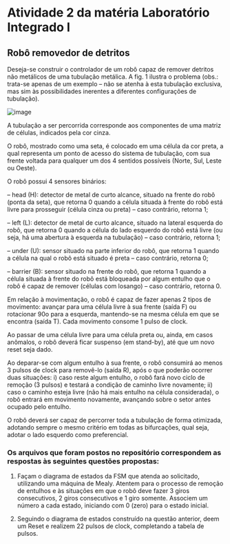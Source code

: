 # Atividade 2 da matéria Laboratório Integrado I
## Robô removedor de detritos
Deseja-se construir o controlador de um robô capaz de remover detritos não metálicos de uma
tubulação metálica. A fig. 1 ilustra o problema (obs.: trata-se apenas de um exemplo – não se atenha
à esta tubulação exclusiva, mas sim às possibilidades inerentes a diferentes configurações de
tubulação).

![image](https://github.com/dutavaress/lab-tubulacao-robo/assets/108780767/17b7aa7f-2344-479a-b1dc-1c947d916c02)

A tubulação a ser percorrida corresponde aos componentes de uma matriz de células, indicados pela
cor cinza. 

O robô, mostrado como uma seta, é colocado em uma célula da cor preta, a qual
representa um ponto de acesso do sistema de tubulação, com sua frente voltada para qualquer um
dos 4 sentidos possíveis (Norte, Sul, Leste ou Oeste).

O robô possui 4 sensores binários:

– head (H): detector de metal de curto alcance, situado na frente do robô (ponta da seta), que
retorna 0 quando a célula situada à frente do robô está livre para prosseguir (célula cinza ou
preta) – caso contrário, retorna 1;

– left (L): detector de metal de curto alcance, situado na lateral esquerda do robô, que retorna 0
quando a célula do lado esquerdo do robô está livre (ou seja, há uma abertura à esquerda na
tubulação) – caso contrário, retorna 1;

– under (U): sensor situado na parte inferior do robô, que retorna 1 quando a célula na qual o robô
está situado é preta – caso contrário, retorna 0;

– barrier (B): sensor situado na frente do robô, que retorna 1 quando a célula situada à frente do
robô está bloqueada por algum entulho que o robô é capaz de remover (células com losango) –
caso contrário, retorna 0.

Em relação à movimentação, o robô é capaz de fazer apenas 2 tipos de movimento: avançar para
uma célula livre à sua frente (saída F) ou rotacionar 90o para a esquerda, mantendo-se na mesma
célula em que se encontra (saída T). Cada movimento consome 1 pulso de clock. 

Ao passar de uma célula livre para uma célula preta ou, ainda, em casos anômalos, o robô deverá ficar suspenso (em
stand-by), até que um novo reset seja dado. 

Ao deparar-se com algum entulho à sua frente, o robô
consumirá ao menos 3 pulsos de clock para removê-lo (saída R), após o que poderão ocorrer duas
situações: i) caso reste algum entulho, o robô fará novo ciclo de remoção (3 pulsos) e testará a
condição de caminho livre novamente; ii) caso o caminho esteja livre (não há mais entulho na célula
considerada), o robô entrará em movimento novamente, avançando sobre o setor antes ocupado
pelo entulho. 

O robô deverá ser capaz de percorrer toda a tubulação de forma otimizada, adotando
sempre o mesmo critério em todas as bifurcações, qual seja, adotar o lado esquerdo como
preferencial.
### Os arquivos que foram postos no repositório correspondem as respostas às seguintes questões propostas:

1. Façam o diagrama de estados da FSM que atenda ao solicitado, utilizando uma máquina de
Mealy. Atentem para o processo de remoção de entulhos e às situações em que o robô deve
fazer 3 giros consecutivos, 2 giros consecutivos e 1 giro somente. Associem um número a cada
estado, iniciando com 0 (zero) para o estado inicial.

2. Seguindo o diagrama de estados construído na questão anterior, deem um Reset e realizem 22
pulsos de clock, completando a tabela de pulsos.
